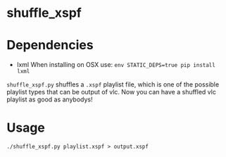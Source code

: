 # shuffle_xspf

# Dependencies
- lxml 
When installing on OSX use: `env STATIC_DEPS=true pip install lxml`

`shuffle_xspf.py` shuffles a `.xspf` playlist file, which is one of the possible playlist types that can be output of vlc. Now you can have a shuffled vlc playlist as good as anybodys!

# Usage
`./shuffle_xspf.py playlist.xspf > output.xspf`
